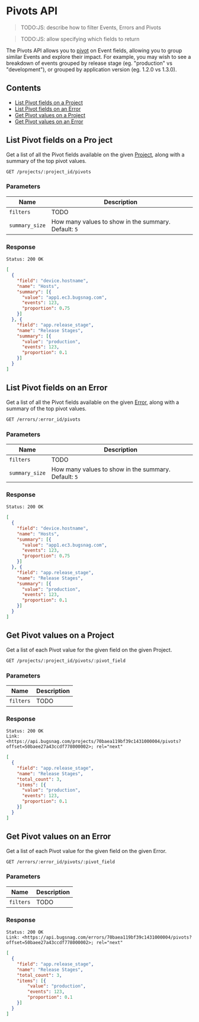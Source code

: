 Pivots API
==========

> TODO:JS: describe how to filter Events, Errors and Pivots

> TODO:JS: allow specifying which fields to return

The Pivots API allows you to [pivot](http://en.wikipedia.org/wiki/Pivot_table) on Event fields, allowing you to group similar Events and explore their impact. For example, you may wish to see a breakdown of events grouped by release stage (eg. "production" vs "development"), or grouped by application version (eg. 1.2.0 vs 1.3.0).


Contents
--------

- [List Pivot fields on a Project](#list-pivot-fields-on-a-project)
- [List Pivot fields on an Error](#list-pivot-fields-on-an-error)
- [Get Pivot values on a Project](#get-pivot-values-on-a-project)
- [Get Pivot values on an Error](#get-pivot-values-on-an-error)


List Pivot fields on a Pro ject
------------------------------

Get a list of all the Pivot fields available on the given [Project](project.md), along with a summary of the top pivot values.

```http
GET /projects/:project_id/pivots
```

### Parameters

Name           | Description
-------------- | -----------
`filters`      | TODO
`summary_size` | How many values to show in the summary. Default: `5`

### Response

```http
Status: 200 OK
```
```json
[
  {
    "field": "device.hostname",
    "name": "Hosts",
    "summary": [{
      "value": "app1.ec3.bugsnag.com",
      "events": 123,
      "proportion": 0.75
    }]
  }, {
    "field": "app.release_stage",
    "name": "Release Stages",
    "summary": [{
      "value": "production",
      "events": 123,
      "proportion": 0.1
    }]
  }
]
```


List Pivot fields on an Error
-----------------------------

Get a list of all the Pivot fields available on the given [Error](error.md), along with a summary of the top pivot values.

```http
GET /errors/:error_id/pivots
```

### Parameters

Name           | Description
-------------- | -----------
`filters`      | TODO
`summary_size` | How many values to show in the summary. Default: `5`

### Response

```http
Status: 200 OK
```
```json
[
  {
    "field": "device.hostname",
    "name": "Hosts",
    "summary": [{
      "value": "app1.ec3.bugsnag.com",
      "events": 123,
      "proportion": 0.75
    }]
  }, {
    "field": "app.release_stage",
    "name": "Release Stages",
    "summary": [{
      "value": "production",
      "events": 123,
      "proportion": 0.1
    }]
  }
]
```


Get Pivot values on a Project
-----------------------------

Get a list of each Pivot value for the given field on the given Project.

```http
GET /projects/:project_id/pivots/:pivot_field
```

### Parameters

Name        | Description
----------- | -----------
`filters`   | TODO

### Response

```http
Status: 200 OK
Link: <https://api.bugsnag.com/projects/70baea119bf39c1431000004/pivots?offset=50baee27a43ccdf778000002>; rel="next"
```
```json
[
  {
    "field": "app.release_stage",
    "name": "Release Stages",
    "total_count": 3,
    "items": [{
      "value": "production",
      "events": 123,
      "proportion": 0.1
    }]
  }
]
```


Get Pivot values on an Error
----------------------------

Get a list of each Pivot value for the given field on the given Error.

```http
GET /errors/:error_id/pivots/:pivot_field
```

### Parameters

Name        | Description
----------- | -----------
`filters`   | TODO

### Response

```http
Status: 200 OK
Link: <https://api.bugsnag.com/errors/70baea119bf39c1431000004/pivots?offset=50baee27a43ccdf778000002>; rel="next"
```
```json
[
  {
    "field": "app.release_stage",
    "name": "Release Stages",
    "total_count": 3,
    "items": [{
        "value": "production",
        "events": 123,
        "proportion": 0.1
    }]
  }
]
```
